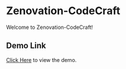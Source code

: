# Zenovation-CodeCraft

Welcome to Zenovation-CodeCraft! 

## Demo Link

[Click Here](https://drive.google.com/drive/folders/1pqMG3NFnDIMa3ZGOwfyKBuyKQLiu7_aY?usp=sharing) to view the demo.
